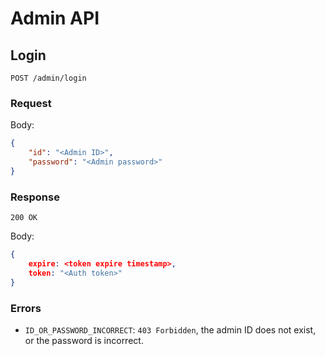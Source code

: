 # Admin API

## Login

`POST /admin/login`

### Request

Body:

```json
{
    "id": "<Admin ID>",
    "password": "<Admin password>"
}
```

### Response

`200 OK`

Body:

```json
{
    expire: <token expire timestamp>,
    token: "<Auth token>"
}
```

### Errors

- `ID_OR_PASSWORD_INCORRECT`: `403 Forbidden`, the admin ID does not exist, or the password is incorrect.
